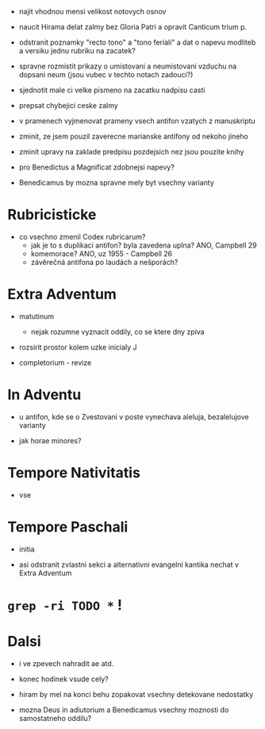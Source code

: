 * najit vhodnou mensi velikost notovych osnov
* naucit Hirama delat zalmy bez Gloria Patri a opravit Canticum trium p.
* odstranit poznamky "recto tono" a "tono feriali" a dat o napevu modliteb a versiku jednu rubriku na zacatek?
* spravne rozmistit prikazy o umistovani a neumistovani vzduchu na dopsani neum (jsou vubec v techto notach zadouci?)
* sjednotit male ci velke pismeno na zacatku nadpisu casti

* prepsat chybejici ceske zalmy
* v pramenech vyjmenovat prameny vsech antifon vzatych z manuskriptu
* zminit, ze jsem pouzil zaverecne marianske antifony od nekoho jineho
* zminit upravy na zaklade predpisu pozdejsich nez jsou pouzite knihy
* pro Benedictus a Magnificat zdobnejsi napevy?
* Benedicamus by mozna spravne mely byt vsechny varianty

# Rubricisticke


* co vsechno zmenil Codex rubricarum?
  * jak je to s duplikaci antifon? byla zavedena uplna? ANO, Campbell 29
  * komemorace? ANO, uz 1955 - Campbell 26
  * závěrečná antifona po laudách a nešporách?

# Extra Adventum

* matutinum
  * nejak rozumne vyznacit oddily, co se ktere dny zpiva
  
* rozsirit prostor kolem uzke inicialy J
  
* completorium - revize

# In Adventu

* u antifon, kde se o Zvestovani v poste vynechava aleluja, bezalelujove varianty

* jak horae minores?

# Tempore Nativitatis

* vse

# Tempore Paschali

* initia

* asi odstranit zvlastni sekci a alternativni evangelni kantika nechat v Extra Adventum

# `grep -ri TODO *` !

# Dalsi

* i ve zpevech nahradit ae atd.

* konec hodinek vsude cely?

* hiram by mel na konci behu zopakovat vsechny detekovane nedostatky

* mozna Deus in adiutorium a Benedicamus vsechny moznosti do samostatneho oddilu?
